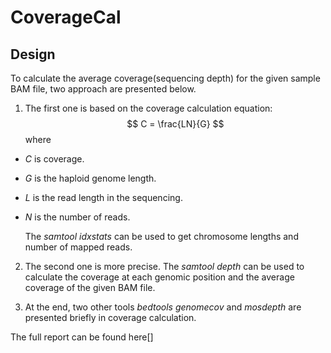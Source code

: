 # CoverageCal

## Design  

To calculate the average coverage(sequencing depth) for the given sample BAM file, two approach are presented below.  

1. The first one is based on the coverage calculation equation:   
$$ C = \frac{LN}{G} $$
where 
 - $C$ is coverage.  
 - $G$ is the haploid genome length. 
 - $L$ is the read length in the sequencing. 
 - $N$ is the number of reads. 

    The *samtool idxstats* can be used to get chromosome lengths and number of mapped reads.

2. The second one is more precise. The *samtool depth* can be used to calculate the coverage at each genomic position and the average coverage of the given BAM file.  

3. At the end, two other tools *bedtools genomecov* and *mosdepth* are presented briefly in coverage calculation.

The full report can be found here[]
